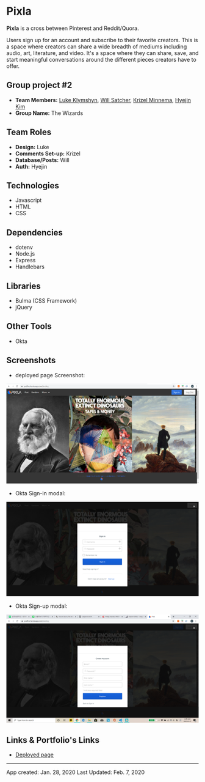 # Pixla
**Pixla** is a cross between Pinterest and Reddit/Quora.

Users sign up for an account and subscribe to their favorite creators. This is a space where creators can share a wide breadth of mediums including audio, art, literature, and video. It's a space where they can share, save, and start meaningful conversations around the different pieces creators have to offer.

## Group project #2
* **Team Members:** [Luke Klymshyn](https://github.com/UnseenMountain), [Will Satcher](https://github.com/wsatchmo), [Krizel Minnema](https://github.com/krizel4), [Hyejin Kim](https://github.com/cshjnim)
* **Group Name:** The Wizards

## Team Roles
* **Design:** Luke
* **Comments Set-up:** Krizel
* **Database/Posts:** Will
* **Auth:** Hyejin

## Technologies
* Javascript
* HTML
* CSS

## Dependencies
* dotenv
* Node.js
* Express
* Handlebars

## Libraries
* Bulma (CSS Framework)
* jQuery

## Other Tools
* Okta

## Screenshots

* deployed page Screenshot:

![Screenshots](/screenshots/frontpage.png)

* Okta Sign-in modal:

![Screenshots](/screenshots/okta-auth.png)

* Okta Sign-up modal:

![Screenshots](/screenshots/signup.png)

## Links & Portfolio's Links

*  [Deployed page](https://podfire.herokuapp.com/)

- - -
App created: Jan. 28, 2020
Last Updated: Feb. 7, 2020
